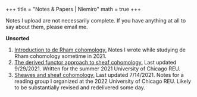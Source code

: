 +++
title = "Notes & Papers | Niemiro"
math = true
+++

Notes I upload are not necessarily complete. If you have anything at all to say about them, please email me.

**Unsorted**
1. [Introduction to de Rham cohomology.](/drc.pdf) Notes I wrote while studying de Rham cohomology sometime in 2021.
2. [The derived functor approach to sheaf cohomology.](/nsc.pdf) Last updated 9/29/2021. Written for the summer 2021 University of Chicago REU.
3. [Sheaves and sheaf cohomology.](/sheafreadinggroup.pdf) Last updated 7/14/2021. Notes for a reading group I organized at the 2022 University of Chicago REU. Likely to be substantially revised and redelivered some day.